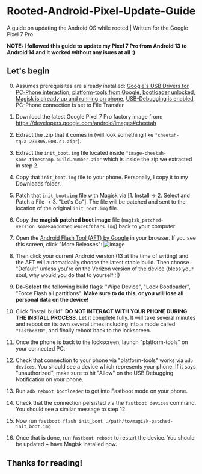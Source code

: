 # Rooted-Android-Pixel-Update-Guide
A guide on updating the Android OS while rooted | Written for the Google Pixel 7 Pro

**NOTE: I followed this guide to update my Pixel 7 Pro from Android 13 to Android 14 and it worked without any isues at all :)**

## Let's begin

0. Assumes prerequisites are already installed: [Google's USB Drivers for PC-Phone interaction](https://developer.android.com/studio/run/win-usb), [platform-tools from Google](https://developer.android.com/tools/releases/platform-tools), [bootloader unlocked, Magisk is already up and running on phone](https://forum.xda-developers.com/t/june-20-2023-tq3a-230605-012-a1-verizon-mvnos-june-13-2023-tq3a-230605-012-global-unlock-bootloader-root-pixel-7-pro-cheetah-safetynet.4502805/), [USB-Debugging is enabled](https://www.howtogeek.com/129728/how-to-enable-developer-options-menu-and-enable-and-usb-debugging-on-android/), PC-Phone connection is set to File Transfer

1. Download the latest Google Pixel 7 Pro factory image from: <https://developers.google.com/android/images#cheetah>

2. Extract the .zip that it comes in (will look something like `"cheetah-tq2a.230305.008.c1.zip"`). 

3. Extract the `init_boot.img` file located inside `"image-cheetah-some.timestamp.build.number.zip"` which is inside the zip we extracted in step 2.

4. Copy that `init_boot.img` file to your phone. Personally, I copy it to my Downloads folder.

5. Patch that `init_boot.img` file with Magisk via [1. Install -> 2. Select and Patch a File -> 3. "Let's Go"]. The file will be patched and sent to the location of the original `init_boot.img` file.

6. Copy the **magisk patched boot image** file (`magisk_patched-version_someRandomSequenceOfChars.img`) back to your computer

7. Open the [Android Flash Tool (AFT) by Google](https://flash.android.com/) in your browser. If you see this screen, click "More Releases": ![image](https://github.com/pritster5/Rooted-Android-Pixel-Update-Guide/assets/7132319/0f810a3d-a848-45d6-8872-7e0f96eb0e21)

8. Then click your current Android version (13 at the time of writing) and the AFT will automatically choose the latest stable build. Then choose "Default" unless you're on the Verizon version of the device (bless your soul, why would you do that to yourself :|) 

9. **De-Select** the following build flags: "Wipe Device", "Lock Bootloader", "Force Flash all partitions". **Make sure to do this, or you will lose all personal data on the device!**

10. Click "install build". **DO NOT INTERACT WITH YOUR PHONE DURING THE INSTALL PROCESS**. Let it complete fully. It will take several minutes and reboot on its own several times including into a mode called `"FastbootD"`, and finally reboot back to the lockscreen.

11. Once the phone is back to the lockscreen, launch "platform-tools" on your connected PC.

12. Check that connection to your phone via "platform-tools" works via `adb devices`. You should see a device which represents your phone. If it says "unauthorized", make sure to hit "Allow" on the USB Debugging Notification on your phone.

13. Run `adb reboot bootloader` to get into Fastboot mode on your phone. 

14. Check that the connection persisted via the `fastboot devices` command. You should see a similar message to step 12.

15. Now run `fastboot flash init_boot ./path/to/magisk-patched-init_boot.img`

16. Once that is done, run `fastboot reboot` to restart the device. You should be updated + have Magisk installed now.

## Thanks for reading!
